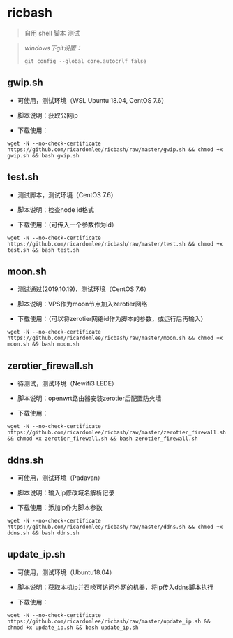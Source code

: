 # ricbash
> 自用 shell 脚本	测试
>

> *windows下git设置：*
>
> `git config --global core.autocrlf false`

## gwip.sh

- 可使用，测试环境（WSL Ubuntu 18.04, CentOS 7.6）
- 脚本说明：获取公网ip

- 下载使用：

```shell
wget -N --no-check-certificate https://github.com/ricardomlee/ricbash/raw/master/gwip.sh && chmod +x gwip.sh && bash gwip.sh
```



## test.sh

- 测试脚本，测试环境（CentOS 7.6）

- 脚本说明：检查node id格式

- 下载使用：（可传入一个参数作为id）

```shell
wget -N --no-check-certificate https://github.com/ricardomlee/ricbash/raw/master/test.sh && chmod +x test.sh && bash test.sh
```



## moon.sh

- 测试通过(2019.10.19)，测试环境（CentOS 7.6）

- 脚本说明：VPS作为moon节点加入zerotier网络

- 下载使用：（可以将zerotier网络id作为脚本的参数，或运行后再输入）

```shell
wget -N --no-check-certificate https://github.com/ricardomlee/ricbash/raw/master/moon.sh && chmod +x moon.sh && bash moon.sh
```



## zerotier_firewall.sh

- 待测试，测试环境（Newifi3 LEDE）
- 脚本说明：openwrt路由器安装zerotier后配置防火墙

- 下载使用：

```shell
wget -N --no-check-certificate https://github.com/ricardomlee/ricbash/raw/master/zerotier_firewall.sh && chmod +x zerotier_firewall.sh && bash zerotier_firewall.sh
```


## ddns.sh

- 可使用，测试环境（Padavan）
- 脚本说明：输入ip修改域名解析记录

- 下载使用：添加ip作为脚本参数

```shell
wget -N --no-check-certificate https://github.com/ricardomlee/ricbash/raw/master/ddns.sh && chmod +x ddns.sh && bash ddns.sh
```

## update_ip.sh

- 可使用，测试环境（Ubuntu18.04）
- 脚本说明：获取本机ip并召唤可访问外网的机器，将ip传入ddns脚本执行

- 下载使用：

```shell
wget -N --no-check-certificate https://github.com/ricardomlee/ricbash/raw/master/update_ip.sh && chmod +x update_ip.sh && bash update_ip.sh
```
